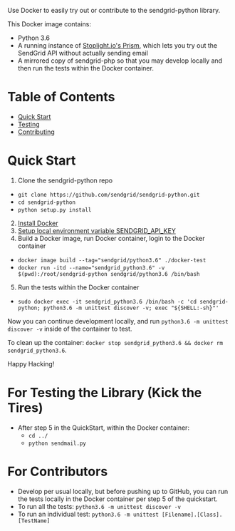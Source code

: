 Use Docker to easily try out or contribute to the sendgrid-python library. 

This Docker image contains:
 - Python 3.6
 - A running instance of [Stoplight.io's Prism](https://stoplight.io/platform/prism/), which lets you try out the SendGrid API without actually sending email
 - A mirrored copy of sendgrid-php so that you may develop locally and then run the tests within the Docker container.

# Table of Contents

* [Quick Start](#quick-start)
* [Testing](#testing)
* [Contributing](#contributing)

<a name="quick-start"></a>
# Quick Start

1. Clone the sendgrid-python repo
  - `git clone https://github.com/sendgrid/sendgrid-python.git`
  - `cd sendgrid-python`
  - `python setup.py install`
2. [Install Docker](https://docs.docker.com/install/)
3. [Setup local environment variable SENDGRID_API_KEY](https://github.com/sendgrid/sendgrid-php#setup-environment-variables)
4. Build a Docker image, run Docker container, login to the Docker container
  - `docker image build --tag="sendgrid/python3.6" ./docker-test`
  - `docker run -itd --name="sendgrid_python3.6" -v $(pwd):/root/sendgrid-python sendgrid/python3.6 /bin/bash`
5. Run the tests within the Docker container
  - `sudo docker exec -it sendgrid_python3.6 /bin/bash -c 'cd sendgrid-python; python3.6 -m unittest discover -v; exec "${SHELL:-sh}"'`

Now you can continue development locally, and run `python3.6 -m unittest discover -v` inside of the container to test.

To clean up the container: `docker stop sendgrid_python3.6 && docker rm sendgrid_python3.6`.

Happy Hacking! 

<a name="testing"></a>
# For Testing the Library (Kick the Tires)

- After step 5 in the QuickStart, within the Docker container: 
  - `cd ../`
  - `python sendmail.py` 

<a name="contributing"></a>
# For Contributors

- Develop per usual locally, but before pushing up to GitHub, you can run the tests locally in the Docker container per step 5 of the quickstart.
- To run all the tests: `python3.6 -m unittest discover -v`
- To run an individual test: `python3.6 -m unittest [Filename].[Class].[TestName]`
